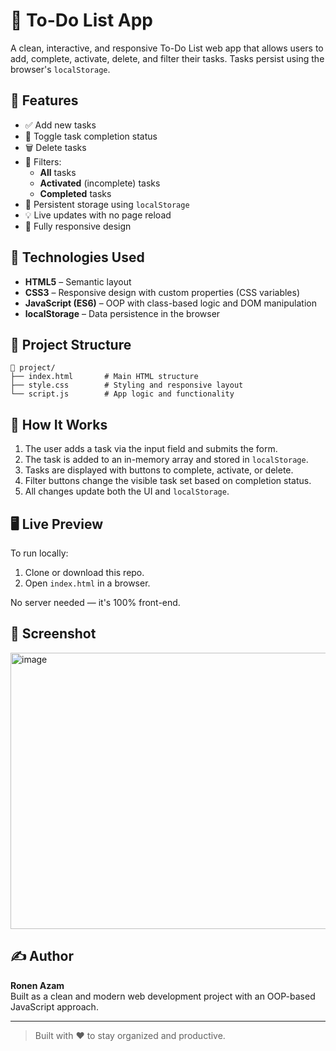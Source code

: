 # 📝 To-Do List App

A clean, interactive, and responsive To-Do List web app that allows users to add, complete, activate, delete, and filter their tasks. Tasks persist using the browser's `localStorage`.

## 🚀 Features

- ✅ Add new tasks
- 🔁 Toggle task completion status
- 🗑️ Delete tasks
- 🧠 Filters:
  - **All** tasks
  - **Activated** (incomplete) tasks
  - **Completed** tasks
- 💾 Persistent storage using `localStorage`
- 💡 Live updates with no page reload
- 📱 Fully responsive design

## 🧱 Technologies Used

- **HTML5** – Semantic layout
- **CSS3** – Responsive design with custom properties (CSS variables)
- **JavaScript (ES6)** – OOP with class-based logic and DOM manipulation
- **localStorage** – Data persistence in the browser

## 📂 Project Structure

```
📁 project/
├── index.html       # Main HTML structure
├── style.css        # Styling and responsive layout
└── script.js        # App logic and functionality
```

## 🧠 How It Works

1. The user adds a task via the input field and submits the form.
2. The task is added to an in-memory array and stored in `localStorage`.
3. Tasks are displayed with buttons to complete, activate, or delete.
4. Filter buttons change the visible task set based on completion status.
5. All changes update both the UI and `localStorage`.

## 🖥️ Live Preview

To run locally:
1. Clone or download this repo.
2. Open `index.html` in a browser.

No server needed — it's 100% front-end.

## 📸 Screenshot

<img width="806" height="442" alt="image" src="https://github.com/user-attachments/assets/35394a07-bbad-4185-8700-c003fc4d97b0" />


## ✍️ Author

**Ronen Azam**  
Built as a clean and modern web development project with an OOP-based JavaScript approach.

---

> Built with ❤️ to stay organized and productive.
